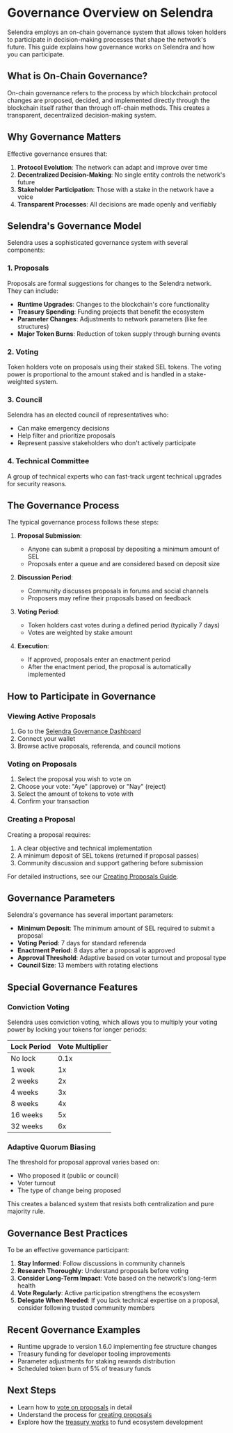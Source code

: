 # Governance Overview on Selendra

Selendra employs an on-chain governance system that allows token holders to participate in decision-making processes that shape the network's future. This guide explains how governance works on Selendra and how you can participate.

## What is On-Chain Governance?

On-chain governance refers to the process by which blockchain protocol changes are proposed, decided, and implemented directly through the blockchain itself rather than through off-chain methods. This creates a transparent, decentralized decision-making system.

## Why Governance Matters

Effective governance ensures that:

1. **Protocol Evolution**: The network can adapt and improve over time
2. **Decentralized Decision-Making**: No single entity controls the network's future
3. **Stakeholder Participation**: Those with a stake in the network have a voice
4. **Transparent Processes**: All decisions are made openly and verifiably

## Selendra's Governance Model

Selendra uses a sophisticated governance system with several components:

### 1. Proposals

Proposals are formal suggestions for changes to the Selendra network. They can include:

- **Runtime Upgrades**: Changes to the blockchain's core functionality
- **Treasury Spending**: Funding projects that benefit the ecosystem
- **Parameter Changes**: Adjustments to network parameters (like fee structures)
- **Major Token Burns**: Reduction of token supply through burning events

### 2. Voting

Token holders vote on proposals using their staked SEL tokens. The voting power is proportional to the amount staked and is handled in a stake-weighted system.

### 3. Council

Selendra has an elected council of representatives who:
- Can make emergency decisions
- Help filter and prioritize proposals
- Represent passive stakeholders who don't actively participate

### 4. Technical Committee

A group of technical experts who can fast-track urgent technical upgrades for security reasons.

## The Governance Process

The typical governance process follows these steps:

1. **Proposal Submission**:
   - Anyone can submit a proposal by depositing a minimum amount of SEL
   - Proposals enter a queue and are considered based on deposit size

2. **Discussion Period**:
   - Community discusses proposals in forums and social channels
   - Proposers may refine their proposals based on feedback

3. **Voting Period**:
   - Token holders cast votes during a defined period (typically 7 days)
   - Votes are weighted by stake amount

4. **Execution**:
   - If approved, proposals enter an enactment period
   - After the enactment period, the proposal is automatically implemented

## How to Participate in Governance

### Viewing Active Proposals

1. Go to the [Selendra Governance Dashboard](https://wallet.selendra.org/governance)
2. Connect your wallet
3. Browse active proposals, referenda, and council motions

### Voting on Proposals

1. Select the proposal you wish to vote on
2. Choose your vote: "Aye" (approve) or "Nay" (reject)
3. Select the amount of tokens to vote with
4. Confirm your transaction

### Creating a Proposal

Creating a proposal requires:

1. A clear objective and technical implementation
2. A minimum deposit of SEL tokens (returned if proposal passes)
3. Community discussion and support gathering before submission

For detailed instructions, see our [Creating Proposals Guide](./creating-proposals.md).

## Governance Parameters

Selendra's governance has several important parameters:

- **Minimum Deposit**: The minimum amount of SEL required to submit a proposal
- **Voting Period**: 7 days for standard referenda
- **Enactment Period**: 8 days after a proposal is approved
- **Approval Threshold**: Adaptive based on voter turnout and proposal type
- **Council Size**: 13 members with rotating elections

## Special Governance Features

### Conviction Voting

Selendra uses conviction voting, which allows you to multiply your voting power by locking your tokens for longer periods:

| Lock Period | Vote Multiplier |
|-------------|----------------|
| No lock     | 0.1x           |
| 1 week      | 1x             |
| 2 weeks     | 2x             |
| 4 weeks     | 3x             |
| 8 weeks     | 4x             |
| 16 weeks    | 5x             |
| 32 weeks    | 6x             |

### Adaptive Quorum Biasing

The threshold for proposal approval varies based on:
- Who proposed it (public or council)
- Voter turnout
- The type of change being proposed

This creates a balanced system that resists both centralization and pure majority rule.

## Governance Best Practices

To be an effective governance participant:

1. **Stay Informed**: Follow discussions in community channels
2. **Research Thoroughly**: Understand proposals before voting
3. **Consider Long-Term Impact**: Vote based on the network's long-term health
4. **Vote Regularly**: Active participation strengthens the ecosystem
5. **Delegate When Needed**: If you lack technical expertise on a proposal, consider following trusted community members

## Recent Governance Examples

- Runtime upgrade to version 1.6.0 implementing fee structure changes
- Treasury funding for developer tooling improvements
- Parameter adjustments for staking rewards distribution
- Scheduled token burn of 5% of treasury funds

## Next Steps

- Learn how to [vote on proposals](./voting-proposals.md) in detail
- Understand the process for [creating proposals](./creating-proposals.md)
- Explore how the [treasury works](./treasury-management.md) to fund ecosystem development 